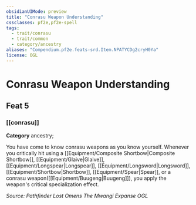```yaml
---
obsidianUIMode: preview
title: "Conrasu Weapon Understanding"
cssclasses: pf2e,pf2e-spell
tags:
  - trait/conrasu
  - trait/common
  - category/ancestry
aliases: "Compendium.pf2e.feats-srd.Item.NPATYCDg2cryH0Ya"
license: OGL
---
```

# Conrasu Weapon Understanding
## Feat 5
### [[conrasu]]

**Category** ancestry; 




You have come to know conrasu weapons as you know yourself. Whenever you critically hit using a [[Equipment/Composite Shortbow|Composite Shortbow]], [[Equipment/Glaive|Glaive]], [[Equipment/Longspear|Longspear]], [[Equipment/Longsword|Longsword]], [[Equipment/Shortbow|Shortbow]], [[Equipment/Spear|Spear]], or a conrasu weapon([[Equipment/Buugeng|Buugeng]]), you apply the weapon's critical specialization effect.

*Source: Pathfinder Lost Omens The Mwangi Expanse*
*OGL*